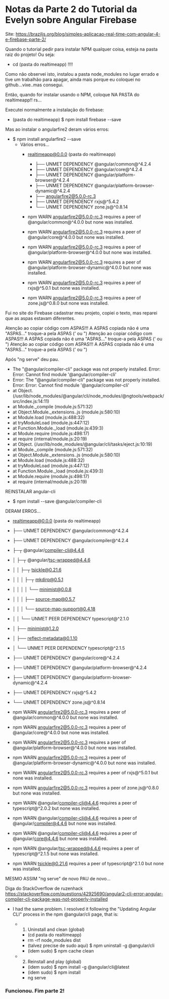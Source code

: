 # Notas da Parte 2 do Tutorial da Evelyn sobre Angular Firebase

Site: 
https://braziljs.org/blog/simples-aplicacao-real-time-com-angular-4-e-firebase-parte-2/

Quando o tutorial pedir para instalar NPM qualquer coisa, esteja na pasta raiz do projeto! Ou seja:

- cd (pasta do realtimeapp) !!!!

Como não observei isto, instalou a pasta node_modules no lugar errado e tive um trabalhão para apagar, ainda mais porque eu coloquei no github...vixe..mas consegui.

Então, quando for instalar usando o NPM, coloque NA PASTA do realtimeapp!! rs...

Executei normalmente a instalação do firebase:
- (pasta do realtimeapp) $ npm install firebase --save

Mas ao instalar o angularfire2 deram vários erros:
- $ npm install angularfire2 --save
  - Vários erros...
    - realtimeapp@0.0.0 (pasta do realtimeapp)
      - ├── UNMET DEPENDENCY @angular/common@^4.2.4
      - ├── UNMET DEPENDENCY @angular/core@^4.2.4
      - ├── UNMET DEPENDENCY @angular/platform-browser@^4.2.4
      - ├── UNMET DEPENDENCY @angular/platform-browser-dynamic@^4.2.4
      - ├── angularfire2@5.0.0-rc.3 
      - ├── UNMET DEPENDENCY rxjs@^5.4.2
      - └── UNMET DEPENDENCY zone.js@^0.8.14

    - npm WARN angularfire2@5.0.0-rc.3 requires a peer of @angular/common@^4.0.0 but none was installed.
    - npm WARN angularfire2@5.0.0-rc.3 requires a peer of @angular/core@^4.0.0 but none was installed.
    - npm WARN angularfire2@5.0.0-rc.3 requires a peer of @angular/platform-browser@^4.0.0 but none was installed.
    - npm WARN angularfire2@5.0.0-rc.3 requires a peer of @angular/platform-browser-dynamic@^4.0.0 but none was installed.
    - npm WARN angularfire2@5.0.0-rc.3 requires a peer of rxjs@^5.0.1 but none was installed.
    - npm WARN angularfire2@5.0.0-rc.3 requires a peer of zone.js@^0.8.0 but none was installed.


Fui no site do Firebase cadastrar meu projeto, copiei o texto, mas reparei que as aspas estavam diferentes.

Atenção ao copiar código com ASPAS!!! A ASPAS copiada não é uma "ASPAS..." troque-a pela ASPAS (' ou ")
Atenção ao copiar código com ASPAS!!! A ASPAS copiada não é uma "ASPAS..." troque-a pela ASPAS (' ou ")
Atenção ao copiar código com ASPAS!!! A ASPAS copiada não é uma "ASPAS..." troque-a pela ASPAS (' ou ")

Após "ng serve" deu pau.
- The "@angular/compiler-cli" package was not properly installed. Error: Error: Cannot find module '@angular/compiler-cli'
- Error: The "@angular/compiler-cli" package was not properly installed. Error: Error: Cannot find module '@angular/compiler-cli'
- at Object.<anonymous> (/usr/lib/node_modules/@angular/cli/node_modules/@ngtools/webpack/src/index.js:14:11)
- at Module._compile (module.js:571:32)
- at Object.Module._extensions..js (module.js:580:10)
- at Module.load (module.js:488:32)
- at tryModuleLoad (module.js:447:12)
- at Function.Module._load (module.js:439:3)
- at Module.require (module.js:498:17)
- at require (internal/module.js:20:19)
- at Object.<anonymous> (/usr/lib/node_modules/@angular/cli/tasks/eject.js:10:19)
- at Module._compile (module.js:571:32)
- at Object.Module._extensions..js (module.js:580:10)
- at Module.load (module.js:488:32)
- at tryModuleLoad (module.js:447:12)
- at Function.Module._load (module.js:439:3)
- at Module.require (module.js:498:17)
- at require (internal/module.js:20:19)
			
			
REINSTALAR angular-cli 
- $ npm install --save @angular/compiler-cli

DERAM ERROS...
- realtimeapp@0.0.0 (pasta do realtimeapp)
- ├── UNMET DEPENDENCY @angular/common@^4.2.4
- ├── UNMET DEPENDENCY @angular/compiler@^4.2.4
- ├─┬ @angular/compiler-cli@4.4.6 
- │ ├─┬ @angular/tsc-wrapped@4.4.6 
- │ │ ├─┬ tsickle@0.21.6 
- │ │ │ ├─┬ mkdirp@0.5.1 
- │ │ │ │ └── minimist@0.0.8 
- │ │ │ ├── source-map@0.5.7 
- │ │ │ └── source-map-support@0.4.18 
- │ │ └── UNMET PEER DEPENDENCY typescript@^2.1.0
- │ ├── minimist@1.2.0 
- │ ├── reflect-metadata@0.1.10 
- │ └── UNMET PEER DEPENDENCY typescript@^2.1.5
- ├── UNMET DEPENDENCY @angular/core@^4.2.4
- ├── UNMET DEPENDENCY @angular/platform-browser@^4.2.4
- ├── UNMET DEPENDENCY @angular/platform-browser-dynamic@^4.2.4
- ├── UNMET DEPENDENCY rxjs@^5.4.2
- └── UNMET DEPENDENCY zone.js@^0.8.14

- npm WARN angularfire2@5.0.0-rc.3 requires a peer of @angular/common@^4.0.0 but none was installed.
- npm WARN angularfire2@5.0.0-rc.3 requires a peer of @angular/core@^4.0.0 but none was installed.
- npm WARN angularfire2@5.0.0-rc.3 requires a peer of @angular/platform-browser@^4.0.0 but none was installed.
- npm WARN angularfire2@5.0.0-rc.3 requires a peer of @angular/platform-browser-dynamic@^4.0.0 but none was installed.
- npm WARN angularfire2@5.0.0-rc.3 requires a peer of rxjs@^5.0.1 but none was installed.
- npm WARN angularfire2@5.0.0-rc.3 requires a peer of zone.js@^0.8.0 but none was installed.
- npm WARN @angular/compiler-cli@4.4.6 requires a peer of typescript@^2.0.2 but none was installed.
- npm WARN @angular/compiler-cli@4.4.6 requires a peer of @angular/compiler@4.4.6 but none was installed.
- npm WARN @angular/compiler-cli@4.4.6 requires a peer of @angular/core@4.4.6 but none was installed.
- npm WARN @angular/tsc-wrapped@4.4.6 requires a peer of typescript@^2.1.5 but none was installed.
- npm WARN tsickle@0.21.6 requires a peer of typescript@^2.1.0 but none was installed.

MESMO ASSIM "ng serve" de novo
PAU de novo...
		
Diga do StackOverflow de ruzenhack
https://stackoverflow.com/questions/42925690/angular2-cli-error-angular-compiler-cli-package-was-not-properly-installed

- I had the same problem. I resolved it following the "Updating Angular CLI" process in the npm @angular/cli page, that is:

  - 1. Uninstall and clean (global)
    - (cd pasta do realtimeapp)
    - rm -rf node_modules dist
    - (talvez precise de sudo aqui) $ npm uninstall -g @angular/cli
    - (idem sudo) $ npm cache clean

  - 2. Reinstall and play (global)
    - (idem sudo) $ npm install -g @angular/cli@latest
    - (idem sudo) $ npm install
    - ng serve

### Funcionou. Fim parte 2!
